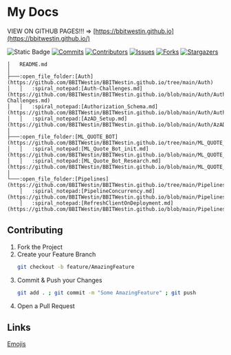 # My Docs

VIEW ON GITHUB PAGES!!! => [https://bbitwestin.github.io](https://bbitwestin.github.io/)

![Static Badge](https://img.shields.io/badge/------------%20HELLO%20WORLD%20-------------8A2BE2.svg?style=for-the-badge)
[![Commits][last-commits-shield]][last-commits-url]
[![Contributors][contributors-shield]][contributors-url]
[![Issues][issues-shield]][issues-url]
[![Forks][forks-shield]][forks-url]
[![Stargazers][stars-shield]][stars-url]

```
│   README.md
│
├───:open_file_folder:[Auth](https://github.com/BBITWestin/BBITWestin.github.io/tree/main/Auth)
│   │   :spiral_notepad:[Auth-Challenges.md](https://github.com/BBITWestin/BBITWestin.github.io/blob/main/Auth/Auth-Challenges.md)
│   │   :spiral_notepad:[Authorization_Schema.md](https://github.com/BBITWestin/BBITWestin.github.io/blob/main/Auth/Authorization_Schema.md)
│   │   :spiral_notepad:[AzAD_Setup.md](https://github.com/BBITWestin/BBITWestin.github.io/blob/main/Auth/AzAD_Setup.md)
│
├───:open_file_folder:[ML_QUOTE_BOT](https://github.com/BBITWestin/BBITWestin.github.io/tree/main/ML_QUOTE_BOT)
│   │   :spiral_notepad:[ML_Quote_Bot_init.md](https://github.com/BBITWestin/BBITWestin.github.io/blob/main/ML_QUOTE_BOT/ML_Quote_Bot_init.md)
│   │   :spiral_notepad:[ML_Quote_Bot_Research.md](https://github.com/BBITWestin/BBITWestin.github.io/blob/main/ML_QUOTE_BOT/ML_Quote_Bot_Research.md)
│
└───:open_file_folder:[Pipelines](https://github.com/BBITWestin/BBITWestin.github.io/tree/main/Pipelines)
    │   :spiral_notepad:[PipelineConcurrency.md](https://github.com/BBITWestin/BBITWestin.github.io/blob/main/Pipelines/PipelineConcurrency.md)
    │   :spiral_notepad:[RefreshClientOnDeployment.md](https://github.com/BBITWestin/BBITWestin.github.io/blob/main/Pipelines/RefreshClientOnDeployment.md)
```

## Contributing

1. Fork the Project
2. Create your Feature Branch
   ```sh
   git checkout -b feature/AmazingFeature
   ```
3. Commit & Push your Changes
   ```sh
   git add . ; git commit -m "Some AmazingFeature" ; git push
   ```
4. Open a Pull Request

## Links

[Emojis](https://gist.github.com/rxaviers/7360908)

[contributors-shield]: https://img.shields.io/github/contributors/BBITWestin/My-Docs.svg?style=for-the-badge
[contributors-url]: https://github.com/BBITWestin/My-Docs/graphs/contributors
[forks-shield]: https://img.shields.io/github/forks/BBITWestin/My-Docs.svg?style=for-the-badge
[forks-url]: https://github.com/BBITWestin/My-Docs/network/members
[last-commits-shield]: https://img.shields.io/github/last-commit/BBITWestin/My-Docs.svg?style=for-the-badge
[last-commits-url]: https://github.com/BBITWestin/My-Docs/commits/main/
[stars-shield]: https://img.shields.io/github/stars/BBITWestin/My-Docs.svg?style=for-the-badge
[stars-url]: https://github.com/BBITWestin/My-Docs/stargazers
[issues-shield]: https://img.shields.io/github/issues/BBITWestin/My-Docs.svg?style=for-the-badge
[issues-url]: https://github.com/BBITWestin/My-Docs/issues

